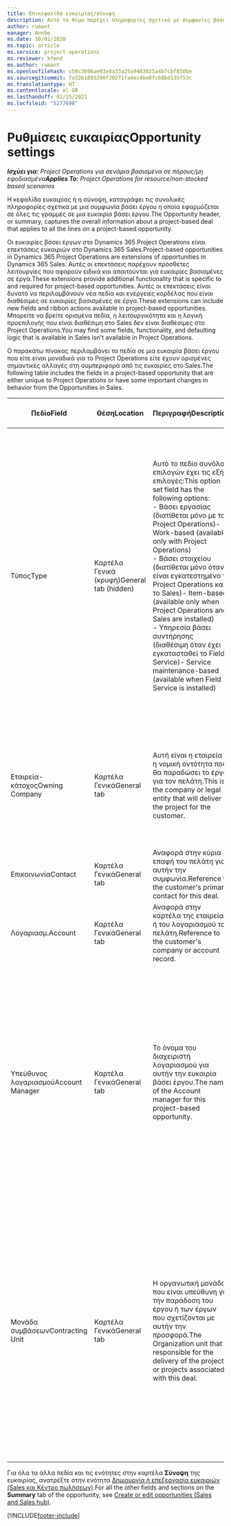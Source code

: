 ```yaml
---
title: Επικεφαλίδα ευκαιρίας/σύνοψη
description: Αυτό το θέμα παρέχει πληροφορίες σχετικά με συμφωνίες βάσει έργου και με γραμμές ευκαιριών βάσει έργου.
author: rumant
manager: Annbe
ms.date: 10/01/2020
ms.topic: article
ms.service: project-operations
ms.reviewer: kfend
ms.author: rumant
ms.openlocfilehash: c58c3696ae03e8a33a25a9483825a4b7cbf850be
ms.sourcegitcommit: fa32b1893286f20271fa4ec4be8fc68bd135f53c
ms.translationtype: HT
ms.contentlocale: el-GR
ms.lasthandoff: 02/15/2021
ms.locfileid: "5277698"
---
```

# <a name="opportunity-settings"></a><span data-ttu-id="10db0-103">Ρυθμίσεις ευκαιρίας</span><span class="sxs-lookup"><span data-stu-id="10db0-103">Opportunity settings</span></span>

<span data-ttu-id="10db0-104">_**Ισχύει για:** Project Operations για σενάρια βασισμένα σε πόρους/μη εφοδιασμένα_</span><span class="sxs-lookup"><span data-stu-id="10db0-104">_**Applies To:** Project Operations for resource/non-stocked based scenarios_</span></span>


<span data-ttu-id="10db0-105">Η κεφαλίδα ευκαιρίας ή η σύνοψη, καταγράφει τις συνολικές πληροφορίες σχετικά με μια συμφωνία βάσει έργου η οποία εφαρμόζεται σε όλες τις γραμμές σε μια ευκαιρία βάσει έργου.</span><span class="sxs-lookup"><span data-stu-id="10db0-105">The Opportunity header, or summary, captures the overall information about a project-based deal that applies to all the lines on a project-based opportunity.</span></span>

<span data-ttu-id="10db0-106">Οι ευκαιρίες βάσει έργων στο Dynamics 365 Project Operations είναι επεκτάσεις ευκαιριών στο Dynamics 365 Sales.</span><span class="sxs-lookup"><span data-stu-id="10db0-106">Project-based opportunities in Dynamics 365 Project Operations are extensions of opportunities in Dynamics 365 Sales.</span></span> <span data-ttu-id="10db0-107">Αυτές οι επεκτάσεις παρέχουν πρόσθετες λειτουργίες που αφορούν ειδικά και απαιτούνται για ευκαιρίες βασισμένες σε έργα.</span><span class="sxs-lookup"><span data-stu-id="10db0-107">These extensions provide additional functionality that is specific to and required for project-based opportunities.</span></span> <span data-ttu-id="10db0-108">Αυτές οι επεκτάσεις είναι δυνατό να περιλαμβάνουν νέα πεδία και ενέργειες κορδέλας που είναι διαθέσιμες σε ευκαιρίες βασισμένες σε έργα.</span><span class="sxs-lookup"><span data-stu-id="10db0-108">These extensions can include new fields and ribbon actions available in project-based opportunities.</span></span> <span data-ttu-id="10db0-109">Μπορείτε να βρείτε ορισμένα πεδία, η λειτουργικότητα και η λογική προεπιλογής που είναι διαθέσιμη στο Sales δεν είναι διαθέσιμες στο Project Operations.</span><span class="sxs-lookup"><span data-stu-id="10db0-109">You may find some fields, functionality, and defaulting logic that is available in Sales isn't available in Project Operations.</span></span>

<span data-ttu-id="10db0-110">Ο παρακάτω πίνακας περιλαμβάνει τα πεδία σε μια ευκαιρία βάσει έργου που είτε είναι μοναδικά για το Project Operations είτε έχουν ορισμένες σημαντικές αλλαγές στη συμπεριφορά από τις ευκαιρίες στο Sales.</span><span class="sxs-lookup"><span data-stu-id="10db0-110">The following table includes the fields in a project-based opportunity that are either unique to Project Operations or have some important changes in behavior from the Opportunities in Sales.</span></span>

| <span data-ttu-id="10db0-111">**Πεδίο**</span><span class="sxs-lookup"><span data-stu-id="10db0-111">**Field**</span></span> | <span data-ttu-id="10db0-112">**Θέση**</span><span class="sxs-lookup"><span data-stu-id="10db0-112">**Location**</span></span> | <span data-ttu-id="10db0-113">**Περιγραφή**</span><span class="sxs-lookup"><span data-stu-id="10db0-113">**Description**</span></span> | <span data-ttu-id="10db0-114">**Κατάντη επίπτωση**</span><span class="sxs-lookup"><span data-stu-id="10db0-114">**Downstream impact**</span></span> |
| --- | --- | --- | --- |
| <span data-ttu-id="10db0-115">Τύπος</span><span class="sxs-lookup"><span data-stu-id="10db0-115">Type</span></span> | <span data-ttu-id="10db0-116">Καρτέλα Γενικά (κρυφή)</span><span class="sxs-lookup"><span data-stu-id="10db0-116">General tab (hidden)</span></span> | <span data-ttu-id="10db0-117">Αυτό το πεδίο συνόλου επιλογών έχει τις εξής επιλογές:</span><span class="sxs-lookup"><span data-stu-id="10db0-117">This option set field has the following options:</span></span></br><span data-ttu-id="10db0-118">- Βάσει εργασίας (διατίθεται μόνο με το Project Operations)</span><span class="sxs-lookup"><span data-stu-id="10db0-118">- Work-based (available only with Project Operations)</span></span></br><span data-ttu-id="10db0-119">- Βάσει στοιχείου (διατίθεται μόνο όταν είναι εγκατεστημένο το Project Operations και το Sales)</span><span class="sxs-lookup"><span data-stu-id="10db0-119">- Item-based (available only when Project Operations and Sales are installed)</span></span></br><span data-ttu-id="10db0-120">- Υπηρεσία βάσει συντήρησης (διαθέσιμη όταν έχει εγκατασταθεί το Field Service)</span><span class="sxs-lookup"><span data-stu-id="10db0-120">- Service maintenance-based (available when Field Service is installed)</span></span> | <span data-ttu-id="10db0-121">Όταν χρησιμοποιείτε την εφαρμογή Project Operations, η τιμή αυτού του πεδίου ορίζεται αυτόματα σε **Βάσει εργασίας** και ταξινομείται η ευκαιρία ως βασισμένη σε έργο.</span><span class="sxs-lookup"><span data-stu-id="10db0-121">When you use Project Operations, this field value is automatically set to **Work-based** which classifies the Opportunity as project-based.</span></span> <span data-ttu-id="10db0-122">Μια ευκαιρία πρέπει να βασίζεται σε έργο για την ενεργοποίηση όλων των επεκτάσεων και των λειτουργιών που αφορούν το έργο στην κατάντη διαδικασία πωλήσεων για αυτήν τη συμφωνία.</span><span class="sxs-lookup"><span data-stu-id="10db0-122">An Opportunity should be project-based to enable all project-specific extensions and functionality in the downstream sales process for this deal.</span></span> |
| <span data-ttu-id="10db0-123">Εταιρεία-κάτοχος</span><span class="sxs-lookup"><span data-stu-id="10db0-123">Owning Company</span></span> | <span data-ttu-id="10db0-124">Καρτέλα Γενικά</span><span class="sxs-lookup"><span data-stu-id="10db0-124">General tab</span></span> | <span data-ttu-id="10db0-125">Αυτή είναι η εταιρεία ή η νομική οντότητα που θα παραδώσει το έργο για τον πελάτη.</span><span class="sxs-lookup"><span data-stu-id="10db0-125">This is the company or legal entity that will deliver the project for the customer.</span></span> | <span data-ttu-id="10db0-126">Αυτές οι πληροφορίες πεδίου θα αντιγραφούν στο αντίστοιχο πεδίο της προσφοράς έργου που δημιουργείται από αυτήν την ευκαιρία.</span><span class="sxs-lookup"><span data-stu-id="10db0-126">This field information will be copied to the corresponding field on the Project quote that is created from this Opportunity.</span></span> |
| <span data-ttu-id="10db0-127">Επικοινωνία</span><span class="sxs-lookup"><span data-stu-id="10db0-127">Contact</span></span> | <span data-ttu-id="10db0-128">Καρτέλα Γενικά</span><span class="sxs-lookup"><span data-stu-id="10db0-128">General tab</span></span> | <span data-ttu-id="10db0-129">Αναφορά στην κύρια επαφή του πελάτη για αυτήν την συμφωνία.</span><span class="sxs-lookup"><span data-stu-id="10db0-129">Reference to the customer's primary contact for this deal.</span></span> | |
| <span data-ttu-id="10db0-130">Λογαριασμ.</span><span class="sxs-lookup"><span data-stu-id="10db0-130">Account</span></span> | <span data-ttu-id="10db0-131">Καρτέλα Γενικά</span><span class="sxs-lookup"><span data-stu-id="10db0-131">General tab</span></span> | <span data-ttu-id="10db0-132">Αναφορά στην καρτέλα της εταιρείας ή του λογαριασμού του πελάτη.</span><span class="sxs-lookup"><span data-stu-id="10db0-132">Reference to the customer's company or account record.</span></span> | |
| <span data-ttu-id="10db0-133">Υπεύθυνος λογαριασμού</span><span class="sxs-lookup"><span data-stu-id="10db0-133">Account Manager</span></span> | <span data-ttu-id="10db0-134">Καρτέλα Γενικά</span><span class="sxs-lookup"><span data-stu-id="10db0-134">General tab</span></span> | <span data-ttu-id="10db0-135">Το όνομα του διαχειριστή λογαριασμού για αυτήν την ευκαιρία βάσει έργου.</span><span class="sxs-lookup"><span data-stu-id="10db0-135">The name of the Account manager for this project-based opportunity.</span></span> | <span data-ttu-id="10db0-136">Ο διαχειριστής λογαριασμού είναι υπεύθυνος για τη διαχείριση της σχέσης με τον πελάτη μέσω της ολοκλήρωσης αυτού του έργου.</span><span class="sxs-lookup"><span data-stu-id="10db0-136">The Account manager is responsible for managing the relationship with the customer through the completion of this project.</span></span> <span data-ttu-id="10db0-137">Με βάση την καρτέλα πόρου με δυνατότητα κράτησης που έχει συνδεθεί με τον διαχειριστή λογαριασμών, η μονάδα σύμβασης είναι προεπιλεγμένη.</span><span class="sxs-lookup"><span data-stu-id="10db0-137">Based on the bookable resource record tied to the Account manager, the contracting unit is defaulted.</span></span> |
| <span data-ttu-id="10db0-138">Μονάδα συμβάσεων</span><span class="sxs-lookup"><span data-stu-id="10db0-138">Contracting Unit</span></span> | <span data-ttu-id="10db0-139">Καρτέλα Γενικά</span><span class="sxs-lookup"><span data-stu-id="10db0-139">General tab</span></span> | <span data-ttu-id="10db0-140">Η οργανωτική μονάδα που είναι υπεύθυνη για την παράδοση του έργου ή των έργων που σχετίζονται με αυτήν την προσφορά.</span><span class="sxs-lookup"><span data-stu-id="10db0-140">The Organization unit that is responsible for the delivery of the project or projects associated with this deal.</span></span> | <span data-ttu-id="10db0-141">Η μονάδα σύμβασης είναι η διεύθυνση της εταιρείας που θα ολοκληρώσει το/τα έργο/α μετά το κλείσιμο της υπόθεσης.</span><span class="sxs-lookup"><span data-stu-id="10db0-141">The contracting unit is the division of the company that will complete the project(s) after the deal is closed.</span></span> <span data-ttu-id="10db0-142">Κάθε αναθέτουσα μονάδα έχει νόμισμα και αυτή η νομισματική μονάδα χρησιμοποιείται για την αναφορά εκτιμώμενων και πραγματικών δαπανών που πραγματοποιήθηκαν κατά την εκτέλεση του έργου.</span><span class="sxs-lookup"><span data-stu-id="10db0-142">Every contracting unit has a currency, and this currency is used to report estimated and actual costs incurred during the project.</span></span> |

<span data-ttu-id="10db0-143">Για όλα τα άλλα πεδία και τις ενότητες στην καρτέλα **Σύνοψη** της ευκαιρίας, ανατρέξτε στην ενότητα [Δημιουργία ή επεξεργασία ευκαιριών (Sales και Κέντρο πωλήσεων)](https://docs.microsoft.com/dynamics365/sales-enterprise/create-edit-opportunity-sales).</span><span class="sxs-lookup"><span data-stu-id="10db0-143">For all the other fields and sections on the **Summary** tab of the opportunity, see [Create or edit opportunities (Sales and Sales hub)](https://docs.microsoft.com/dynamics365/sales-enterprise/create-edit-opportunity-sales).</span></span>


[!INCLUDE[footer-include](../includes/footer-banner.md)]
